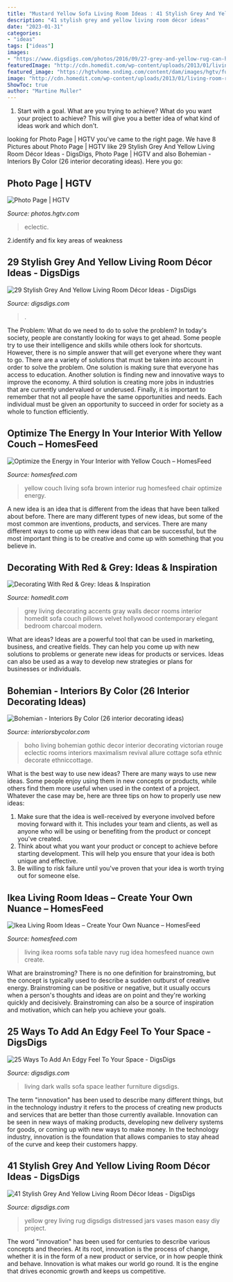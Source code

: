 ```yaml
---
title: "Mustard Yellow Sofa Living Room Ideas : 41 Stylish Grey And Yellow Living Room Décor Ideas"
description: "41 stylish grey and yellow living room décor ideas"
date: "2023-01-31"
categories:
- "ideas"
tags: ["ideas"]
images:
- "https://www.digsdigs.com/photos/2016/09/27-grey-and-yellow-rug-can-help-you-rock-these-colors-in-a-living-room.jpg"
featuredImage: "http://cdn.homedit.com/wp-content/uploads/2013/01/living-room-red-accents-grey.jpg"
featured_image: "https://hgtvhome.sndimg.com/content/dam/images/hgtv/fullset/2012/6/12/0/DP_Priya-Bhakta-Nair-Eclectic-Living-Room_s4x3.jpg.rend.hgtvcom.616.462.suffix/1400973565124.jpeg"
image: "http://cdn.homedit.com/wp-content/uploads/2013/01/living-room-red-accents-grey.jpg"
ShowToc: true
author: "Martine Muller"
---
```



1. Start with a goal. What are you trying to achieve? What do you want your project to achieve? This will give you a better idea of what kind of ideas work and which don't. 

	

		
looking for Photo Page | HGTV you've came to the right page. We have 8 Pictures about Photo Page | HGTV like 29 Stylish Grey And Yellow Living Room Décor Ideas - DigsDigs, Photo Page | HGTV and also Bohemian - Interiors By Color (26 interior decorating ideas). Here you go:
		
    
## Photo Page | HGTV

<img loading=lazy src="https://hgtvhome.sndimg.com/content/dam/images/hgtv/fullset/2012/6/12/0/DP_Priya-Bhakta-Nair-Eclectic-Living-Room_s4x3.jpg.rend.hgtvcom.616.462.suffix/1400973565124.jpeg" onerror="this.onerror=null;this.src='https://tse2.mm.bing.net/th?id=OIP.DK3O09zzCO8xVBPHtQouwAHaFj&amp;pid=15.1';" alt="Photo Page | HGTV">

_Source: photos.hgtv.com_

>eclectic. 

	

2.identify and fix key areas of weakness 

    
## 29 Stylish Grey And Yellow Living Room Décor Ideas - DigsDigs

<img loading=lazy src="https://www.digsdigs.com/photos/2016/09/09-modern-living-room-with-a-grey-sofa-yellow-pillows-a-table-and-an-artwork.jpg" onerror="this.onerror=null;this.src='https://tse4.mm.bing.net/th?id=OIP.04c0Qn_Cj8X0Q5VhLTyihwHaLf&amp;pid=15.1';" alt="29 Stylish Grey And Yellow Living Room Décor Ideas - DigsDigs">

_Source: digsdigs.com_

>. 

	

The Problem: What do we need to do to solve the problem?
In today's society, people are constantly looking for ways to get ahead. Some people try to use their intelligence and skills while others look for shortcuts. However, there is no simple answer that will get everyone where they want to go. There are a variety of solutions that must be taken into account in order to solve the problem. One solution is making sure that everyone has access to education. Another solution is finding new and innovative ways to improve the economy. A third solution is creating more jobs in industries that are currently undervalued or underused. Finally, it is important to remember that not all people have the same opportunities and needs. Each individual must be given an opportunity to succeed in order for society as a whole to function efficiently.

    
## Optimize The Energy In Your Interior With Yellow Couch – HomesFeed

<img loading=lazy src="https://homesfeed.com/wp-content/uploads/2015/12/stunning-living-room-design-with-brown-sofa-with-sectional-and-yellow-couch-and-arm-chair-and-furry-area-rug.jpg" onerror="this.onerror=null;this.src='https://tse3.mm.bing.net/th?id=OIP.EoQbsPKondf-Qq0z2xhRXQHaJ-&amp;pid=15.1';" alt="Optimize the Energy in Your Interior with Yellow Couch – HomesFeed">

_Source: homesfeed.com_

>yellow couch living sofa brown interior rug homesfeed chair optimize energy. 

	

A new idea is an idea that is different from the ideas that have been talked about before. There are many different types of new ideas, but some of the most common are inventions, products, and services. There are many different ways to come up with new ideas that can be successful, but the most important thing is to be creative and come up with something that you believe in.

    
## Decorating With Red &amp; Grey: Ideas &amp; Inspiration

<img loading=lazy src="http://cdn.homedit.com/wp-content/uploads/2013/01/living-room-red-accents-grey.jpg" onerror="this.onerror=null;this.src='https://tse2.mm.bing.net/th?id=OIP.WO1sS9XlJJO1eJXtb_56xwHaK9&amp;pid=15.1';" alt="Decorating With Red &amp; Grey: Ideas &amp; Inspiration">

_Source: homedit.com_

>grey living decorating accents gray walls decor rooms interior homedit sofa couch pillows velvet hollywood contemporary elegant bedroom charcoal modern. 

	

What are ideas?
Ideas are a powerful tool that can be used in marketing, business, and creative fields. They can help you come up with new solutions to problems or generate new ideas for products or services. Ideas can also be used as a way to develop new strategies or plans for businesses or individuals.

    
## Bohemian - Interiors By Color (26 Interior Decorating Ideas)

<img loading=lazy src="http://www.interiorsbycolor.com/wp-content/uploads/2014/03/red-boho-eclectic-living-room.jpg" onerror="this.onerror=null;this.src='https://tse2.mm.bing.net/th?id=OIP.p6P1Qp7C-QlXKhQ0whmDDwHaKC&amp;pid=15.1';" alt="Bohemian - Interiors By Color (26 interior decorating ideas)">

_Source: interiorsbycolor.com_

>boho living bohemian gothic decor interior decorating victorian rouge eclectic rooms interiors maximalism revival allure cottage sofa ethnic decorate ethniccottage. 

	

What is the best way to use new ideas?
There are many ways to use new ideas. Some people enjoy using them in new concepts or products, while others find them more useful when used in the context of a project. Whatever the case may be, here are three tips on how to properly use new ideas:
1. Make sure that the idea is well-received by everyone involved before moving forward with it. This includes your team and clients, as well as anyone who will be using or benefiting from the product or concept you've created.
2. Think about what you want your product or concept to achieve before starting development. This will help you ensure that your idea is both unique and effective.
3. Be willing to risk failure until you've proven that your idea is worth trying out for someone else.

    
## Ikea Living Room Ideas – Create Your Own Nuance – HomesFeed

<img loading=lazy src="https://homesfeed.com/wp-content/uploads/2015/10/wonderful-classic-ikea-living-room-idea-with-creamy-sofa-and-navy-blue-chair-and-glass-coffee-table-and-dyied-area-rug-and-open-concept.jpg" onerror="this.onerror=null;this.src='https://tse2.mm.bing.net/th?id=OIP.G4LcU7scQ852SEXbEbjJwgHaFj&amp;pid=15.1';" alt="Ikea Living Room Ideas – Create Your Own Nuance – HomesFeed">

_Source: homesfeed.com_

>living ikea rooms sofa table navy rug idea homesfeed nuance own create. 

	

What are brainstroming?
There is no one definition for brainstroming, but the concept is typically used to describe a sudden outburst of creative energy. Brainstroming can be positive or negative, but it usually occurs when a person's thoughts and ideas are on point and they're working quickly and decisively. Brainstroming can also be a source of inspiration and motivation, which can help you achieve your goals.

    
## 25 Ways To Add An Edgy Feel To Your Space - DigsDigs

<img loading=lazy src="https://www.digsdigs.com/photos/2018/04/23-a-stylish-living-room-with-dark-green-walls-and-a-large-leather-sofa-that-defines-the-whole-space.jpg" onerror="this.onerror=null;this.src='https://tse1.mm.bing.net/th?id=OIP.o6WNRkuC_vQ2Dqm68tKccgHaKW&amp;pid=15.1';" alt="25 Ways To Add An Edgy Feel To Your Space - DigsDigs">

_Source: digsdigs.com_

>living dark walls sofa space leather furniture digsdigs. 

	

The term "innovation" has been used to describe many different things, but in the technology industry it refers to the process of creating new products and services that are better than those currently available. Innovation can be seen in new ways of making products, developing new delivery systems for goods, or coming up with new ways to make money. In the technology industry, innovation is the foundation that allows companies to stay ahead of the curve and keep their customers happy.

    
## 41 Stylish Grey And Yellow Living Room Décor Ideas - DigsDigs

<img loading=lazy src="https://www.digsdigs.com/photos/2016/09/27-grey-and-yellow-rug-can-help-you-rock-these-colors-in-a-living-room.jpg" onerror="this.onerror=null;this.src='https://tse4.mm.bing.net/th?id=OIP.NDUzOoh5W4RK-lu0SLQNXQHaL2&amp;pid=15.1';" alt="41 Stylish Grey And Yellow Living Room Décor Ideas - DigsDigs">

_Source: digsdigs.com_

>yellow grey living rug digsdigs distressed jars vases mason easy diy project. 

	

The word "innovation" has been used for centuries to describe various concepts and theories. At its root, innovation is the process of change, whether it is in the form of a new product or service, or in how people think and behave. Innovation is what makes our world go round. It is the engine that drives economic growth and keeps us competitive.

